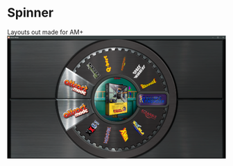 # Spinner
Layouts out made for AM+
![image alt](https://github.com/Tankman3737/Spinner/blob/a600f82fc6aad29116c8f4b63e945067dfc653d7/Spin.png)
